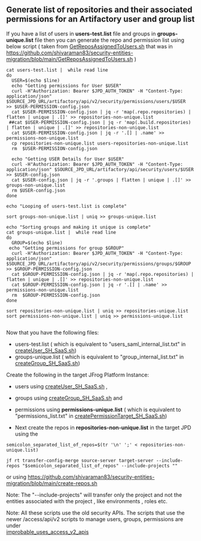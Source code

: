 ## Generate list of repositories and their associated permissions for an Artifactory user and group list

If you have a list of users   in **users-test.list** file and groups in **groups-unique.list** file then you can 
generate the repo and permission list using below script 
( taken from [GetReposAssignedToUsers.sh](GetReposAssignedToUsers.sh) that was in https://github.com/shivaraman83/security-entities-migration/blob/main/GetReposAssignedToUsers.sh )

```text
cat users-test.list |  while read line
do
  USER=$(echo $line)
  echo "Getting permissions for User $USER"
  curl -H"Authorization: Bearer $JPD_AUTH_TOKEN" -H "Content-Type: application/json" $SOURCE_JPD_URL/artifactory/api/v2/security/permissions/users/$USER  >> $USER-PERMISSION-config.json
  cat $USER-PERMISSION-config.json | jq -r 'map(.repo.repositories) | flatten | unique | .[]' >> repositories-non-unique.list
 ##cat $USER-PERMISSION-config.json | jq -r 'map(.build.repositories) | flatten | unique | .[]' >> repositories-non-unique.list
  cat $USER-PERMISSION-config.json | jq -r '.[] | .name' >> permissions-non-unique.list
  cp repositories-non-unique.list users-repositories-non-unique.list
  rm  $USER-PERMISSION-config.json

  echo "Getting USER Details for User $USER"
  curl -H"Authorization: Bearer $JPD_AUTH_TOKEN" -H "Content-Type: application/json" $SOURCE_JPD_URL/artifactory/api/security/users/$USER  >> $USER-config.json
  cat $USER-config.json | jq -r '.groups | flatten | unique | .[]' >> groups-non-unique.list
  rm $USER-config.json
done

echo "Looping of users-test.list is complete"

sort groups-non-unique.list | uniq >> groups-unique.list

echo "Sorting groups and making it unique is complete"
cat groups-unique.list |  while read line
do
  GROUP=$(echo $line)
 echo "Getting permissions for group $GROUP"
  curl -H"Authorization: Bearer $JPD_AUTH_TOKEN" -H "Content-Type: application/json" $SOURCE_JPD_URL/artifactory/api/v2/security/permissions/groups/$GROUP  >> $GROUP-PERMISSION-config.json
  cat $GROUP-PERMISSION-config.json | jq -r 'map(.repo.repositories) | flatten | unique | .[]' >> repositories-non-unique.list
  cat $GROUP-PERMISSION-config.json | jq -r '.[] | .name' >> permissions-non-unique.list
  rm  $GROUP-PERMISSION-config.json
done

sort repositories-non-unique.list | uniq >> repositories-unique.list
sort permissions-non-unique.list | uniq >> permissions-unique.list


```
Now that you have the following files:
- users-test.list ( which is equivalent to "users_saml_internal_list.txt" in [createUser_SH_SaaS.sh](createUser_SH_SaaS.sh))
- groups-unique.list (  which is equivalent to "group_internal_list.txt" in [createGroup_SH_SaaS.sh](createGroup_SH_SaaS.sh))

Create the following in the target JFrog Platform Instance:
- users using [createUser_SH_SaaS.sh](createUser_SH_SaaS.sh) , 
- groups using [createGroup_SH_SaaS.sh](createGroup_SH_SaaS.sh) and 
- permissions using **permissions-unique.list**  (  which is equivalent to 
"permissions_list.txt" in [createPermissionTarget_SH_SaaS.sh](createPermissionTarget_SH_SaaS.sh))

- Next create the repos in **repositories-non-unique.list** in the target JPD using the
```text
semicolon_separated_list_of_repos=$(tr '\n' ';' < repositories-non-unique.list)

jf rt transfer-config-merge source-server target-server --include-repos "$semicolon_separated_list_of_repos" --include-projects ""

```

or
using https://github.com/shivaraman83/security-entities-migration/blob/main/create-repos.sh

Note: The "--include-projects" will transfer only the project and not the entities associated with the project , like environments , roles etc.

Note: All these scripts use the old security APIs.
The scripts that use the newer /access/api/v2 scripts to manage users, groups, permissions are under  
[improbable_uses_access_v2_apis](improbable_uses_access_v2_apis) 


